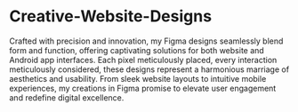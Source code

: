 # Creative-Website-Designs
Crafted with precision and innovation, my Figma designs seamlessly blend form and function, offering captivating solutions for both website and Android app interfaces. Each pixel meticulously placed, every interaction meticulously considered, these designs represent a harmonious marriage of aesthetics and usability. From sleek website layouts to intuitive mobile experiences, my creations in Figma promise to elevate user engagement and redefine digital excellence.
